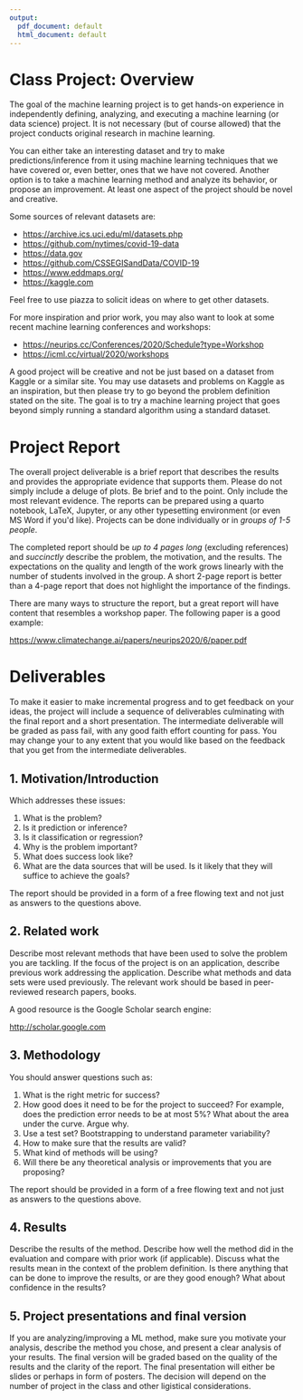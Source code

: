 ```yaml
---
output:
  pdf_document: default
  html_document: default
---
```


# Class Project: Overview

The goal of the machine learning project is to get hands-on experience in independently defining, analyzing, and executing a machine learning (or data science) project. It is not necessary (but of course allowed) that the project conducts original research in machine learning.

You can either take an interesting dataset and try to make predictions/inference from it using machine learning techniques that we have covered or, even better, ones that we have not covered. Another option is to take a machine learning method and analyze its behavior, or propose an improvement. At least one aspect of the project should be novel and creative. 

Some sources of relevant datasets are:

- <https://archive.ics.uci.edu/ml/datasets.php>
- <https://github.com/nytimes/covid-19-data>
- <https://data.gov>
- <https://github.com/CSSEGISandData/COVID-19>
- <https://www.eddmaps.org/>
- <https://kaggle.com>

Feel free to use piazza to solicit ideas on where to get other datasets.

For more inspiration and prior work, you may also want to look at some recent machine learning conferences and workshops:

- <https://neurips.cc/Conferences/2020/Schedule?type=Workshop>
- <https://icml.cc/virtual/2020/workshops>

A good project will be creative and not be just based on a dataset from Kaggle or a similar site. You may use datasets and problems on Kaggle as an inspiration, but then please try to go beyond the problem definition stated on the site. The goal is to try a machine learning project that goes beyond simply running a standard algorithm using a standard dataset.


# Project Report

The overall project deliverable is a brief report that describes the results and provides the appropriate evidence that supports them. Please do not simply include a deluge of plots. Be brief and to the point. Only include the most relevant evidence. The reports can be prepared using a quarto notebook, LaTeX, Jupyter, or any other typesetting environment (or even MS Word if you'd like). Projects can be done individually or in *groups of 1-5 people*.

The completed report should be *up to 4 pages long* (excluding references) and *succinctly* describe the problem, the motivation, and the results. The expectations on the quality and length of the work grows linearly with the number of students involved in the group. A short 2-page report is better than a 4-page report that does not highlight the importance of the findings.

There are many ways to structure the report, but a great report will have content that resembles a workshop paper. The following paper is a good example:

<https://www.climatechange.ai/papers/neurips2020/6/paper.pdf>

# Deliverables

To make it easier to make incremental progress and to get feedback on your ideas, the project will include a sequence of deliverables culminating with the final report and a short presentation. The intermediate deliverable will be graded as pass fail, with any good faith effort counting for pass. You may change your to any extent that you would like based on the feedback that you get from the intermediate deliverables.

## 1. Motivation/Introduction  

Which addresses these issues:

  1. What is the problem? 
  2. Is it prediction or inference? 
  3. Is it classification or regression?
  4. Why is the problem important?
  5. What does success look like?
  6. What are the data sources that will be used. Is it likely that they will suffice to achieve the goals?
  
The report should be provided in a form of a free flowing text and not just as answers to the questions above.  
  
## 2. Related work 

Describe most relevant methods that have been used to solve the problem you are tackling. If the focus of the project is on an application, describe previous work addressing the application. Describe what methods and data sets were used previously. The relevant work should be based in peer-reviewed research papers, books. 

A good resource is the Google Scholar search engine: 

<http://scholar.google.com>
  
## 3. Methodology 

You should answer questions such as:

  1. What is the right metric for success? 
  2. How good does it need to be for the project to succeed? For example, does the prediction error needs to be at most 5%? What about the area under the curve. Argue why.
  3. Use a test set? Bootstrapping to understand parameter variability?
  4. How to make sure that the results are valid?
  5. What kind of methods will be using?
  6. Will there be any theoretical analysis or improvements that you are proposing?
  
The report should be provided in a form of a free flowing text and not just as answers to the questions above.
  
## 4. Results 

Describe the results of the method. Describe how well the method did in the evaluation and compare with prior work (if applicable). Discuss what the results mean in the context of the problem definition. Is there anything that can be done to improve the results, or are they good enough? What about confidence in the results?

## 5. Project presentations and final version 

If you are analyzing/improving a ML method, make sure you motivate your analysis, describe the method you chose, and present a clear analysis of your results. The final version will be graded based on the quality of the results and the clarity of the report. The final presentation will either be slides or perhaps in form of posters. The decision will depend on the number of project in the class and other ligistical considerations.
